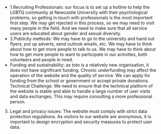 
* 1.Recruiting Professionals: our focus is to set up a hotline to help the LGBTQ community at Newcastle University with their psychological problems, so getting in touch with professionals is the most important first step. We may get rejected in this process, so we may need to visit many people in the field. And we need to make sure that all service users are educated about gender and sexual diversity.
* 2.Publicity methods: We may have to go to the university and hand out flyers, put up adverts, send outlook emails, etc. We may have to think about how to get more people to talk to us. We may have to think about how to get more people to want to participate in our activities, both volunteers and people in need.
*  Funding and sustainability: as toto is a relatively new organisation, it does not have significant funding. Chronic underfunding may affect the operation of the website and the quality of service. We can apply for funding from the school or government or accept private donations.
Technical Challenge: We need to ensure that the technical platform of the website is stable and able to handle a large number of user visits and data exchanges. This may require consulting a more professional person.
5. Legal and privacy issues: The website must comply with strict data protection regulations. As visitors to our website are anonymous, it is important to design encryption and security measures to protect user data.
